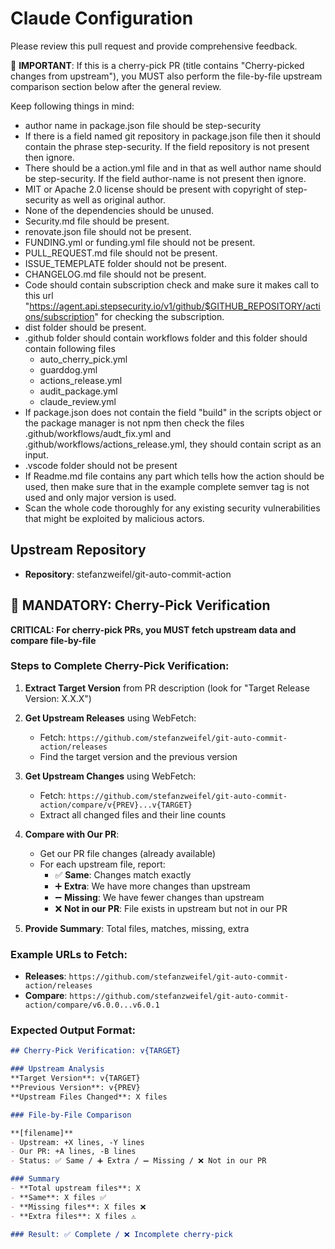 # Claude Configuration
Please review this pull request and provide comprehensive feedback.

🚨 **IMPORTANT**: If this is a cherry-pick PR (title contains "Cherry-picked changes from upstream"), you MUST also perform the file-by-file upstream comparison section below after the general review.

Keep following things in mind:

- author name in package.json file should be step-security
- If there is a field named git repository in package.json file then it should contain the phrase step-security. If the field repository is not present then ignore.
- There should be a action.yml file and in that as well author name should be step-security. If the field author-name is not present then ignore.
- MIT or Apache 2.0 license should be present with copyright of step-security as well as original author.
- None of the dependencies should be unused.
- Security.md file should be present.
- renovate.json file should not be present.
- FUNDING.yml or funding.yml file should not be present.
- PULL_REQUEST.md file should not be present.
- ISSUE_TEMEPLATE folder should not be present.
- CHANGELOG.md file should not be present.
- Code should contain subscription check and make sure it makes call to this url "https://agent.api.stepsecurity.io/v1/github/$GITHUB_REPOSITORY/actions/subscription" for checking the subscription.
- dist folder should be present.
- .github folder should contain workflows folder and this folder should contain following files
   - auto_cherry_pick.yml
   - guarddog.yml
   - actions_release.yml
   - audit_package.yml
   - claude_review.yml
- If package.json does not contain the field "build" in the scripts object or the package manager is not npm then check the files .github/workflows/audt_fix.yml and .github/workflows/actions_release.yml, they should contain script as an input.
- .vscode folder should not be present
- If Readme.md file contains any part which tells how the action should be used, then make sure that in the example complete semver tag is not used and only major version is used.
- Scan the whole code thoroughly for any existing security vulnerabilities that might be exploited by malicious actors.

## Upstream Repository
- **Repository**: stefanzweifel/git-auto-commit-action

## 🚨 MANDATORY: Cherry-Pick Verification 

**CRITICAL: For cherry-pick PRs, you MUST fetch upstream data and compare file-by-file**

### Steps to Complete Cherry-Pick Verification:

1. **Extract Target Version** from PR description (look for "Target Release Version: X.X.X")

2. **Get Upstream Releases** using WebFetch:
   - Fetch: `https://github.com/stefanzweifel/git-auto-commit-action/releases`
   - Find the target version and the previous version

3. **Get Upstream Changes** using WebFetch:
   - Fetch: `https://github.com/stefanzweifel/git-auto-commit-action/compare/v{PREV}...v{TARGET}`
   - Extract all changed files and their line counts

4. **Compare with Our PR**:
   - Get our PR file changes (already available)
   - For each upstream file, report:
     - ✅ **Same**: Changes match exactly
     - ➕ **Extra**: We have more changes than upstream  
     - ➖ **Missing**: We have fewer changes than upstream
     - ❌ **Not in our PR**: File exists in upstream but not in our PR

5. **Provide Summary**: Total files, matches, missing, extra

### Example URLs to Fetch:
- **Releases**: `https://github.com/stefanzweifel/git-auto-commit-action/releases`
- **Compare**: `https://github.com/stefanzweifel/git-auto-commit-action/compare/v6.0.0...v6.0.1`

### Expected Output Format:
```markdown
## Cherry-Pick Verification: v{TARGET}

### Upstream Analysis
**Target Version**: v{TARGET}  
**Previous Version**: v{PREV}
**Upstream Files Changed**: X files

### File-by-File Comparison

**[filename]**
- Upstream: +X lines, -Y lines
- Our PR: +A lines, -B lines  
- Status: ✅ Same / ➕ Extra / ➖ Missing / ❌ Not in our PR

### Summary
- **Total upstream files**: X
- **Same**: X files ✅
- **Missing files**: X files ❌
- **Extra files**: X files ⚠️

### Result: ✅ Complete / ❌ Incomplete cherry-pick
```